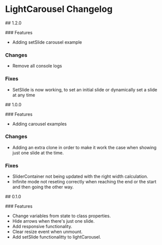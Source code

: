 # LightCarousel Changelog

## 1.2.0

### Features
* Adding setSlide carousel example

### Changes
* Remove all console logs

### Fixes
* SetSlide is now working, to set an initial slide or dynamically set a slide at any time


## 1.0.0

### Features
* Adding carousel examples

### Changes
* Adding an extra clone in order to make it work the case when showing just one slide at the time.

### Fixes
* SliderContainer not being updated with the right width calculation.
* Infinite mode not reseting correctly when reaching the end or the start and then going the other way.

## 0.1.0

### Features
* Change variables from state to class properties.
* Hide arrows when there's just one slide.
* Add responsive functionality.
* Clear resize event when unmount.
* Add setSlide functionalitty to lightCarousel.